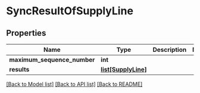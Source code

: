 # SyncResultOfSupplyLine

## Properties
Name | Type | Description | Notes
------------ | ------------- | ------------- | -------------
**maximum_sequence_number** | **int** |  | 
**results** | [**list[SupplyLine]**](SupplyLine.md) |  | 

[[Back to Model list]](../README.md#documentation-for-models) [[Back to API list]](../README.md#documentation-for-api-endpoints) [[Back to README]](../README.md)

